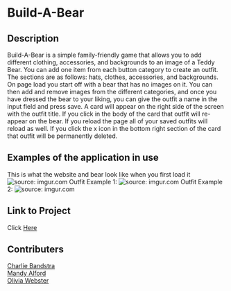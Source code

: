 # Build-A-Bear

## Description

Build-A-Bear is a simple family-friendly game that allows you to add different clothing, accessories, and backgrounds to an image of a Teddy Bear. You can add one item from each button category to create an outfit. The sections are as follows: hats, clothes, accessories, and backgrounds. On page load you start off with a bear that has no images on it. You can then add and remove images from the different categories, and once you have dressed the bear to your liking, you can give the outfit a name in the input field and press save. A card will appear on the right side of the screen with the outfit title. If you click in the body of the card that outfit will re-appear on the bear. If you reload the page all of your saved outfits will reload as well. If you click the x icon in the bottom right section of the card that outfit will be permanently deleted.

## Examples of the application in use

This is what the website and bear look like when you first load it
<img href="https://imgur.com/yO1x6XU"><img src="https://i.imgur.com/yO1x6XU.png" title="source: imgur.com" />
Outfit Example 1:
<img href="https://imgur.com/AnGIWeu"><img src="https://i.imgur.com/AnGIWeu.png" title="source: imgur.com" />
Outfit Example 2:
<img href="https://imgur.com/90psgyP"><img src="https://i.imgur.com/90psgyP.png" title="source: imgur.com" />

## Link to Project

Click [Here](https://github.com/C-Bandstra/build-a-bear)

## Contributers

[Charlie Bandstra](https://github.com/C-Bandstra) </br>
[Mandy Alford](https://github.com/MandyAlford) </br>
[Olivia Webster](https://github.com/oliviacweb) </br>

